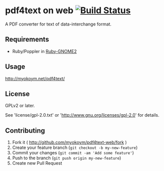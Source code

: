 # pdf4text on web [![Build Status](https://secure.travis-ci.org/myokoym/pdf4text-web.png?branch=master)](http://travis-ci.org/myokoym/pdf4text-web)

A PDF converter for text of data-interchange format.

## Requirements

* Ruby/Poppler in [Ruby-GNOME2](http://ruby-gnome2.sourceforge.jp/)

## Usage

http://myokoym.net/pdf4text/

## License

GPLv2 or later.

See 'license/gpl-2.0.txt' or 'http://www.gnu.org/licenses/gpl-2.0' for details.

## Contributing

1. Fork it ( http://github.com/myokoym/pdf4text-web/fork )
2. Create your feature branch (`git checkout -b my-new-feature`)
3. Commit your changes (`git commit -am 'Add some feature'`)
4. Push to the branch (`git push origin my-new-feature`)
5. Create new Pull Request
